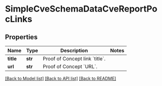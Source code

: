 # SimpleCveSchemaDataCveReportPocLinks


## Properties
Name | Type | Description | Notes
------------ | ------------- | ------------- | -------------
**title** | **str** | Proof of Concept link &#x60;title&#x60;. | 
**url** | **str** | Proof of Concept &#x60;URL&#x60;. | 

[[Back to Model list]](../README.md#documentation-for-models) [[Back to API list]](../README.md#documentation-for-api-endpoints) [[Back to README]](../README.md)


